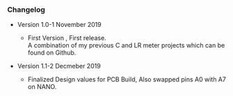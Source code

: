 ### Changelog

* Version 1.0-1 November 2019
	* First Version , First  release.  
	 A combination of my previous C and LR meter projects which can be
	 found on Github. 

* Version 1.1-2 Decmeber 2019
 	* Finalized Design values for PCB Build, Also swapped pins  A0 with A7 on NANO.
